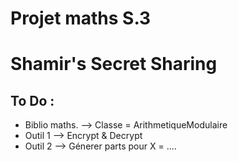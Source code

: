 <H1>Projet maths S.3</H1>
<H1>Shamir's Secret Sharing</H1>

<H2>To Do :</H2>
<ul>
    <li>Biblio maths. --> Classe = ArithmetiqueModulaire</li> 
    <li>Outil 1 --> Encrypt & Decrypt</li> 
    <li>Outil 2 --> Génerer parts pour X = ....</li> 
</ul>
